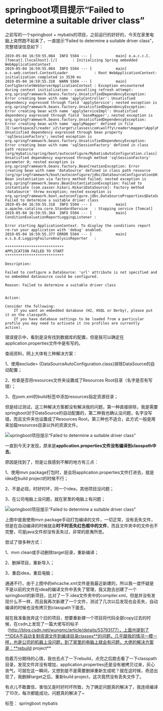 
springboot项目提示“Failed to determine a suitable driver class”
=============================================================


之前写的一个springboot + mybatis的项目，之前运行的好好的，今天在家里电脑上突然跑不起来了，一直提示“Failed to determine a suitable driver class”，完整错误信息如下：

    2019-05-04 16:59:55.084  INFO 5504 --- [           main] o.a.c.c.C.[Tomcat].[localhost].[/]       : Initializing Spring embedded WebApplicationContext
    2019-05-04 16:59:55.084  INFO 5504 --- [           main] o.s.web.context.ContextLoader            : Root WebApplicationContext: initialization completed in 3530 ms
    2019-05-04 16:59:55.310  WARN 5504 --- [           main] ConfigServletWebServerApplicationContext : Exception encountered during context initialization - cancelling refresh attempt: org.springframework.beans.factory.UnsatisfiedDependencyException: Error creating bean with name 'applyController': Unsatisfied dependency expressed through field 'applyService'; nested exception is org.springframework.beans.factory.UnsatisfiedDependencyException: Error creating bean with name 'applyServiceImpl': Unsatisfied dependency expressed through field 'baseMapper'; nested exception is org.springframework.beans.factory.UnsatisfiedDependencyException: Error creating bean with name 'applyMapper' defined in file [E:\workspace2\reader_v2\target\classes\com\wolffy\reader\mapper\ApplyMapper.class]: Unsatisfied dependency expressed through bean property 'sqlSessionFactory'; nested exception is org.springframework.beans.factory.UnsatisfiedDependencyException: Error creating bean with name 'sqlSessionFactory' defined in class path resource [org/mybatis/spring/boot/autoconfigure/MybatisAutoConfiguration.class]: Unsatisfied dependency expressed through method 'sqlSessionFactory' parameter 0; nested exception is org.springframework.beans.factory.BeanCreationException: Error creating bean with name 'dataSource' defined in class path resource [org/springframework/boot/autoconfigure/jdbc/DataSourceConfiguration$Hikari.class]: Bean instantiation via factory method failed; nested exception is org.springframework.beans.BeanInstantiationException: Failed to instantiate [com.zaxxer.hikari.HikariDataSource]: Factory method 'dataSource' threw exception; nested exception is org.springframework.boot.autoconfigure.jdbc.DataSourceProperties$DataSourceBeanCreationException: Failed to determine a suitable driver class
    2019-05-04 16:59:55.318  INFO 5504 --- [           main] o.apache.catalina.core.StandardService   : Stopping service [Tomcat]
    2019-05-04 16:59:55.364  INFO 5504 --- [           main] ConditionEvaluationReportLoggingListener : 
    
    Error starting ApplicationContext. To display the conditions report re-run your application with 'debug' enabled.
    2019-05-04 16:59:55.377 ERROR 5504 --- [           main] o.s.b.d.LoggingFailureAnalysisReporter   : 
    
    ***************************
    APPLICATION FAILED TO START
    ***************************
    
    Description:
    
    Failed to configure a DataSource: 'url' attribute is not specified and no embedded datasource could be configured.
    
    Reason: Failed to determine a suitable driver class
    
    
    Action:
    
    Consider the following:
    	If you want an embedded database (H2, HSQL or Derby), please put it on the classpath.
    	If you have database settings to be loaded from a particular profile you may need to activate it (no profiles are currently active).

错误提示中，看到是没有找到数据库的配置，但是我可以确定在application.properties文件中是有写的。

查阅资料，网上大体有三种解决方案：  

1、使用exclude= {DataSourceAutoConfiguration.class}排除DataSource的自动配置；

2、检查是否将resources文件夹设置成了Resources Root目录（名字是否有写错）；

3、在pom.xml的build标签中添加resources指定资源目录；

但是经过测试，这三种解决方案都没有解决我的问题，第一种直接排除，我是需要springboot对于DataSource的自动配置的，第二种我也确认没问题，名字没写错，而且文件夹也设置成了Resources Root，第三种也不适合，此方式一般是用来加载resources目录以外的资源文件。

![springboot项目提示“Failed to determine a suitable driver class”](http://cdn.jiweichengzhu.com/upload/image/20190505/w/34da4c50-be19-4ff0-b52e-e12c4b0ddb27.png)

一直到今天才发现，原来是**application.properties文件没有编译到classpath中去**。

原因是找到了，但是让我感到不解的地方有三点：

1、使用mvn package打包时，是会将application.properties文件打进去，就是idea在build project的时候不行；

2、不是必现，时好时坏，同一个idea，其他项目没问题；

3、在公司电脑上没问题，就在家里的电脑上有问题；

![springboot项目提示“Failed to determine a suitable driver class”](http://cdn.jiweichengzhu.com/upload/image/20190505/w/24cd491a-6d56-4ad0-9451-ed59d72547de.png)

上图中是我使用mvn package手动打包编译的文件，一切正常，没有丢失文件，但是在自动编译的时候就会**时不时丢失红色框中的文件**，而且文件夹中的文件也不完整，可是java文件却没有丢失过，非常的匪夷所思。

尝试了很多种方式：

1、mvn clean或手动删除target目录，重新编译；

2、删掉项目，重新导入；

3、重启idea，重启电脑；

通通不行，由于上图中的ehcache.xml文件是我最近新建的，所以我一度怀疑是不是以前的文件在idea的编译文件中丢失了管理，我又跑去创建了一个springboot的新项目，比对了一下.idea文件夹中的compiler.xml，但是并没有发现什么不一样，而且我再次新建了一个文件，测试了几次以后发现也会丢失，自动编译的时候也没有拷贝到classpath下面去。

就在我准备放弃这个旧的项目，想要重新建一个项目将代码全部copy过去的时候，在csdn上发现了一篇大佬写的帖子（http://blog.csdn.net/wungmc/article/details/53793177），上面也提到了**IDEA不自动复制资源文件到编译目录classes**的问题，几乎跟我的情况一模一样，也是公司的机器上没问题，到了家里的电脑上就会有问题，大佬的解决方案是：**rebuild project**

抱着万分期待的心情，我也去点了一下rebuild，点完之后跑去看了一下classpath目录，发现文件并没有增加，application.properties还是没有被拷贝过来，灰心丧气，可就在这一瞬间，又想到是不是需要删掉重新生成呢？就在这时候，奇迹出现了，我删掉target之后，重新build project，这次竟然没有丢失文件了。

有点儿不敢置信，害怕又是时好时坏所致，为了确定问题真的解决了，我连续编译了10次，每次都能成功，问题真的解决了~

标签： springboot mybatis